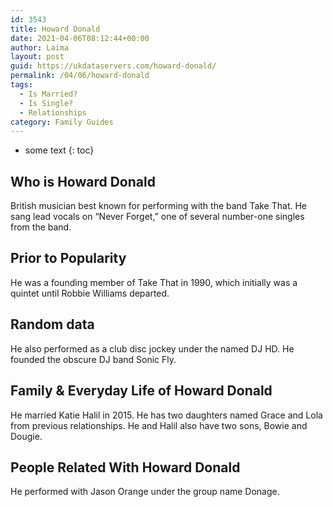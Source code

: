 ```yaml
---
id: 3543
title: Howard Donald
date: 2021-04-06T08:12:44+00:00
author: Laima
layout: post
guid: https://ukdataservers.com/howard-donald/
permalink: /04/06/howard-donald
tags:
  - Is Married?
  - Is Single?
  - Relationships
category: Family Guides
---
```


* some text
{: toc}


## Who is Howard Donald
                  
                  
                  
British musician best known for performing with the band Take That. He sang lead vocals on &#8220;Never Forget,&#8221; one of several number-one singles from the band.
                  
              
            
              
            
                
                
                
## Prior to Popularity
                  
                  
                  
He was a founding member of Take That in 1990, which initially was a quintet until Robbie Williams departed. 
                  
              
            
              
            
                
                
                
## Random data
                  
                  
                  
He also performed as a club disc jockey under the named DJ HD. He founded the obscure DJ band Sonic Fly.
                  
              
            
              
            
                
                
                
## Family & Everyday Life of Howard Donald
                  
                  
                  
He married Katie Halil in 2015. He has two daughters named Grace and Lola from previous relationships. He and Halil also have two sons, Bowie and Dougie. 
                  
              
            
              
            
                
                
                
## People Related With Howard Donald
                  
                  
                  
He performed with Jason Orange under the group name Donage.
                  
              
            
              
            
                
              
            
              
              
            
            
              
            
          
          
          